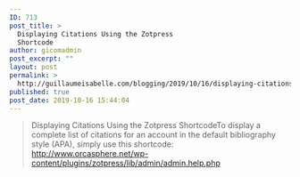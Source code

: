 ```yaml
---
ID: 713
post_title: >
  Displaying Citations Using the Zotpress
  Shortcode
author: gicomadmin
post_excerpt: ""
layout: post
permalink: >
  http://guillaumeisabelle.com/blogging/2019/10/16/displaying-citations-using-the-zotpress-shortcode/
published: true
post_date: 2019-10-16 15:44:04
---
```

> Displaying Citations Using the Zotpress ShortcodeTo display a complete list of citations for an account in the default bibliography style (APA), simply use this shortcode: http://www.orcasphere.net/wp-content/plugins/zotpress/lib/admin/admin.help.php